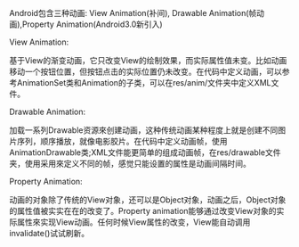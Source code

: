 Android包含三种动画: View Animation(补间), Drawable Animation(帧动画),Property Animation(Android3.0新引入)

View Animation:

基于View的渐变动画，它只改变View的绘制效果，而实际属性值未变。比如动画移动一个按钮位置，但按钮点击的实际位置仍未改变。在代码中定义动画，可以参考AnimationSet类和Animation的子类，可以在res/anim/文件夹中定义XML文件。


Drawable Animation:

加载一系列Drawable资源來创建动画，这种传统动画某种程度上就是创建不同图片序列，顺序播放，就像电影胶片。在代码中定义动画帧，使用AnimationDrawable类;XML文件能更简单的组成动画帧，在res/drawable文件夹，使用<animation-list>采用<item>來定义不同的帧，感觉只能设置的属性是动画间隔时间。


Property Animation:

动画的对象除了传统的View对象，还可以是Object对象，动画之后，Object对象的属性值被实实在在的改变了。Property animation能够通过改变View对象的实际属性來实现View动画。任何时候View属性的改变，View能自动调用invalidate()试试刷新。